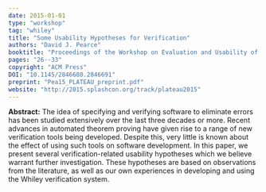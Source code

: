 ```yaml
---
date: 2015-01-01
type: "workshop"
tag: "whiley"
title: "Some Usability Hypotheses for Verification"
authors: "David J. Pearce"
booktitle: "Proceedings of the Workshop on Evaluation and Usability of Programming Languages (PLATEAU),"
pages: "26--33"
copyright: "ACM Press"
DOI: "10.1145/2846680.2846691"
preprint: "Pea15_PLATEAU_preprint.pdf"
website: "http://2015.splashcon.org/track/plateau2015"
---
```


**Abstract:** The idea of specifying and verifying software to eliminate errors has been studied extensively over the last three decades or more. Recent advances in automated theorem proving have given rise to a range of new verification tools being developed. Despite this, very little is known about the effect of using such tools on software development. In this paper, we present several verification-related usability hypotheses which we believe warrant further investigation. These hypotheses are based on observations from the literature, as well as our own experiences in developing and using the Whiley verification system.